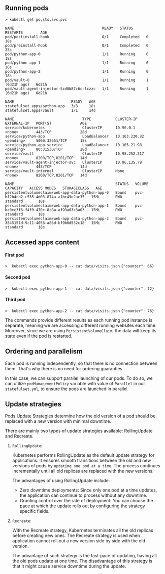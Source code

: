 ## Running pods

`> kubectl get po,sts,svc,pvc`
```
NAME                                        READY   STATUS      RESTARTS        AGE
pod/postinstall-hook                        0/1     Completed   0               18s
pod/preinstall-hook                         0/1     Completed   0               25s
pod/python-app-0                            1/1     Running     0               18s
pod/python-app-1                            1/1     Running     0               18s
pod/python-app-2                            1/1     Running     0               18s
pod/vault-0                                 1/1     Running     1 (6d21h ago)   6d21h
pod/vault-agent-injector-5cd8b87c6c-lczzc   1/1     Running     1 (6d21h ago)   6d21h

NAME                          READY   AGE
statefulset.apps/python-app   3/3     18s
statefulset.apps/vault        1/1     14d

NAME                               TYPE           CLUSTER-IP      EXTERNAL-IP   PORT(S)             AGE
service/kubernetes                 ClusterIP      10.96.0.1       <none>        443/TCP             28d
service/python-app                 LoadBalancer   10.103.220.82   <pending>     5000:32651/TCP      18s
service/python-app-service         LoadBalancer   10.105.21.98    <pending>     80:31530/TCP        28d
service/vault                      ClusterIP      10.98.252.217   <none>        8200/TCP,8201/TCP   14d
service/vault-agent-injector-svc   ClusterIP      10.96.135.79    <none>        443/TCP             14d
service/vault-internal             ClusterIP      None            <none>        8200/TCP,8201/TCP   14d

NAME                                              STATUS   VOLUME                                     CAPACITY   ACCESS MODES   STORAGECLASS   AGE
persistentvolumeclaim/web-app-data-python-app-0   Bound    pvc-b12b4cb2-c535-4d03-874a-a1bc49e2ac35   15Mi       RWO            standard       18s
persistentvolumeclaim/web-app-data-python-app-1   Bound    pvc-bc0cc3f6-f4f9-470c-8c8a-af93a63c3a03   15Mi       RWO            standard       18s
persistentvolumeclaim/web-app-data-python-app-2   Bound    pvc-3545151d-9c11-4056-a86d-bf9b6d532c18   15Mi       RWO            standard       18s
```

## Accessed apps content

#### First pod
`>  kubectl exec python-app-0 -- cat data/visits.json`
`{"counter": 66}`

#### Second pod
`>  kubectl exec python-app-1 -- cat data/visits.json`
`{"counter": 72}`

#### Third pod
`>  kubectl exec python-app-2 -- cat data/visits.json`
`{"counter": 76}`

The commands provide different results as each running pod instance is separate, 
meaning we are accessing different running websites each time.
Moreover, since we are using `PersistentVolumeClaim`, the data will keep its state even if the pod is restarted.

## Ordering and parallelism
Each pod is running independently, so that there is no connection between them. That's why there is no need for ordering guaranties.

In this case, we can support parallel launching of our pods. To do so, we can utilize `podManagementPolicy` variable with value of `Parallel` 
in our `statefulset.yml`, to ensure the pods are launched in parallel.

## Update strategies
Pods Update Strategies determine how the old version of a pod should be replaced with a new version with minimal downtime.

There are mainly two types of update strategies available: RollingUpdate and Recreate.

1. `RollingUpdate`:

    Kubernetes performs RollingUpdate as the default update strategy for applications. 
    It ensures smooth transitions between the old and new versions of pods by `updating one pod at a time`. 
    The process continues incrementally until all old replicas are replaced with the new versions.

    The advantages of using RollingUpdate include:
      - Zero downtime deployments: Since only one pod at a time updates, the application can continue to process without any downtime.
      - Granting control over the rate of deployment: You can choose the pace at which the update rolls out by configuring the strategy specific fields.

2. `Recreate`:

    With the Recreate strategy, Kubernetes terminates all the old replicas before creating new ones. 
    The Recreate strategy is used when application cannot roll out a new version side by side with the old version. 
    
    The advantage of such strategy is the fast-pace of updating, having all the old pods update at one time.
    The disadvantage of this strategy is that it might cause service downtime during the update.